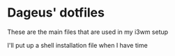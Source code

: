 # Dageus' dotfiles

These are the main files that are used in my i3wm setup

I'll put up a shell installation file when I have time
